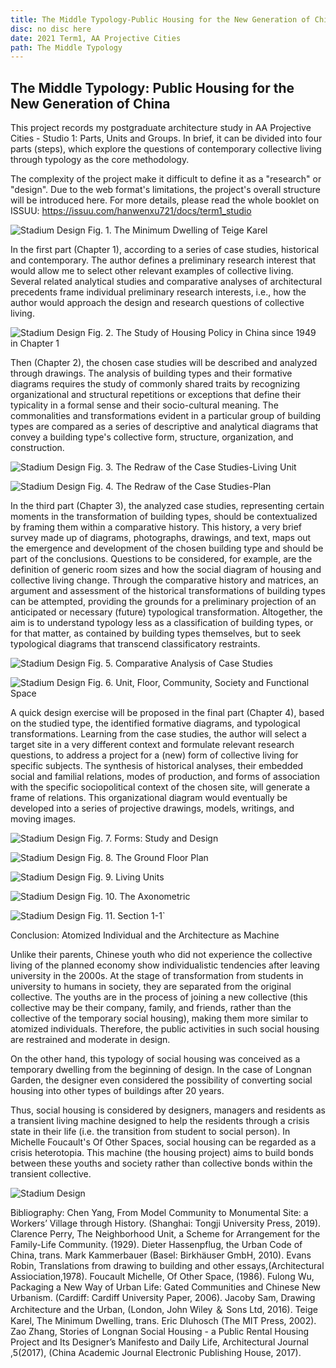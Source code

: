 ```yaml
---
title: The Middle Typology-Public Housing for the New Generation of China 
disc: no disc here
date: 2021 Term1, AA Projective Cities
path: The Middle Typology
---
```

<special>
</special>

## The Middle Typology: Public Housing for the New Generation of China

This project records my postgraduate architecture study in AA Projective Cities - Studio 1: Parts, Units and Groups. In brief, it can be divided into four parts (steps), which explore the questions of contemporary collective living through typology as the core methodology. 

The complexity of the project make it difficult to define it as a "research" or "design". Due to the web format's limitations, the project's overall structure will be introduced here. For more details, please read the whole booklet on ISSUU: https://issuu.com/hanwenxu721/docs/term1_studio


![Stadium Design](../images/articles/design_01/1.jpg)
Fig. 1. The Minimum Dwelling of Teige Karel


In the first part (Chapter 1), according to a series of case studies, historical and contemporary. The author defines a preliminary research interest that would allow me to select other relevant examples of collective living. Several related analytical studies and comparative analyses of architectural precedents frame individual preliminary research interests, i.e., how the author would approach the design and research questions of collective living.

![Stadium Design](../images/articles/design_01/2.jpg)
Fig. 2. The Study of Housing Policy in China since 1949 in Chapter 1


Then (Chapter 2), the chosen case studies will be described and analyzed through drawings. The analysis of building types and their formative diagrams requires the study of commonly shared traits by recognizing organizational and structural repetitions or exceptions that define their typicality in a formal sense and their socio-cultural meaning. The commonalities and transformations evident in a particular group of building types are compared as a series of descriptive and analytical diagrams that convey a building type's collective form, structure, organization, and construction.

![Stadium Design](../images/articles/design_01/3.jpg)
Fig. 3. The Redraw of the Case Studies-Living Unit

![Stadium Design](../images/articles/design_01/4.jpg)
Fig. 4. The Redraw of the Case Studies-Plan


In the third part (Chapter 3), the analyzed case studies, representing certain moments in the transformation of building types, should be contextualized by framing them within a comparative history. This history, a very brief survey made up of diagrams, photographs, drawings, and text, maps out the emergence and development of the chosen building type and should be part of the conclusions. Questions to be considered, for example, are the definition of generic room sizes and how the social diagram of housing and collective living change. Through the comparative history and matrices, an argument and assessment of the historical transformations of building types can be attempted, providing the grounds for a preliminary projection of an anticipated or necessary (future) typological transformation. Altogether, the aim is to understand typology less as a classification of building types, or for that matter, as contained by building types themselves, but to seek typological diagrams that transcend classificatory restraints.

![Stadium Design](../images/articles/design_01/5.jpg)
Fig. 5. Comparative Analysis of Case Studies

![Stadium Design](../images/articles/design_01/6.jpg)
Fig. 6. Unit, Floor, Community, Society and Functional Space


A quick design exercise will be proposed in the final part (Chapter 4), based on the studied type, the identified formative diagrams, and typological transformations. Learning from the case studies, the author will select a target site in a very different context and formulate relevant research questions, to address a project for a (new) form of collective living for specific subjects. The synthesis of historical analyses, their embedded social and familial relations, modes of production, and forms of association with the specific sociopolitical context of the chosen site, will generate a frame of relations. This organizational diagram would eventually be developed into a series of projective drawings, models, writings, and moving images.

![Stadium Design](../images/articles/design_01/7.jpg)
Fig. 7. Forms: Study and Design

![Stadium Design](../images/articles/design_01/8.jpg)
Fig. 8. The Ground Floor Plan

![Stadium Design](../images/articles/design_01/9.jpg)
Fig. 9. Living Units

![Stadium Design](../images/articles/design_01/10.jpg)
Fig. 10. The Axonometric

![Stadium Design](../images/articles/design_01/11.jpg)
Fig. 11. Section 1-1`


Conclusion: 
Atomized Individual and the Architecture as Machine

Unlike their parents, Chinese youth who did not experience the collective living of the planned economy show individualistic tendencies after leaving university in the 2000s. At the stage of transformation from students in university to humans in society, they are separated from the original collective. The youths are in the process of joining a new collective (this collective may be their company, family, and friends, rather than the collective of the temporary social housing), making them more similar to atomized individuals. Therefore, the public activities in such social housing are restrained and moderate in design.

On the other hand, this typology of social housing was conceived as a temporary dwelling from the beginning of design. In the case of Longnan Garden, the designer even considered the possibility of converting social housing into other types of buildings after 20 years.

Thus, social housing is considered by designers, managers and residents as a transient living machine designed to help the residents through a crisis state in their life (i.e. the transition from student to social person). In Michelle Foucault's Of Other Spaces, social housing can be regarded as a crisis heterotopia. This machine (the housing project) aims to build bonds between these youths and society rather than collective bonds within the transient collective.

![Stadium Design](../images/articles/design_01/12.jpg)


Bibliography:
Chen Yang, From Model Community to Monumental Site: a Workers’ Village through History. (Shanghai: Tongji University Press, 2019).
Clarence Perry, The Neighborhood Unit, a Scheme for Arrangement for the Family-Life Community. (1929).
Dieter Hassenpflug, the Urban Code of China, trans. Mark Kammerbauer (Basel: Birkhäuser GmbH, 2010).
Evans Robin, Translations from drawing to building and other essays,(Architectural Assiociation,1978).
Foucault Michelle, Of Other Space, (1986).
Fulong Wu, Packaging a New Way of Urban Life: Gated Communities and Chinese New Urbanism. (Cardiff: Cardiff University Paper, 2006).
Jacoby Sam, Drawing Architecture and the Urban, (London, John Wiley ＆ Sons Ltd, 2016).
Teige Karel, The Minimum Dwelling, trans. Eric Dluhosch (The MIT Press, 2002).
Zao Zhang, Stories of Longnan Social Housing - a Public Rental Housing Project and Its Designer’s Manifesto and Daily Life, Architectural Journal ,5(2017), (China Academic Journal Electronic Publishing House, 2017).
